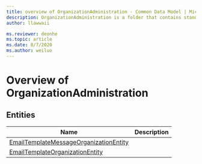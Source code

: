 ```yaml
---
title: overview of OrganizationAdministration - Common Data Model | Microsoft Docs
description: OrganizationAdministration is a folder that contains standard entities related to the Common Data Model.
author: llawwaii

ms.reviewer: deonhe
ms.topic: article
ms.date: 8/7/2020
ms.author: weiluo
---
```


# Overview of OrganizationAdministration


## Entities

|Name|Description|
|---|---|
|[EmailTemplateMessageOrganizationEntity](EmailTemplateMessageOrganizationEntity.md)||
|[EmailTemplateOrganizationEntity](EmailTemplateOrganizationEntity.md)||
